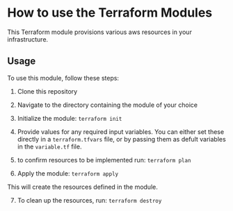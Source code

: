 # How to use the Terraform Modules

This Terraform module provisions various aws resources in your infrastructure.

## Usage

To use this module, follow these steps:

1. Clone this repository


2. Navigate to the directory containing the module of your choice


3. Initialize the module: `terraform init`


4. Provide values for any required input variables. You can either set these directly in a `terraform.tfvars` file, or by passing them as defult variables in the `variable.tf` file.
5. to confirm resources to be implemented run: `terraform plan`

6. Apply the module: `terraform apply`


This will create the resources defined in the module.

7. To clean up the resources, run: `terraform destroy`

